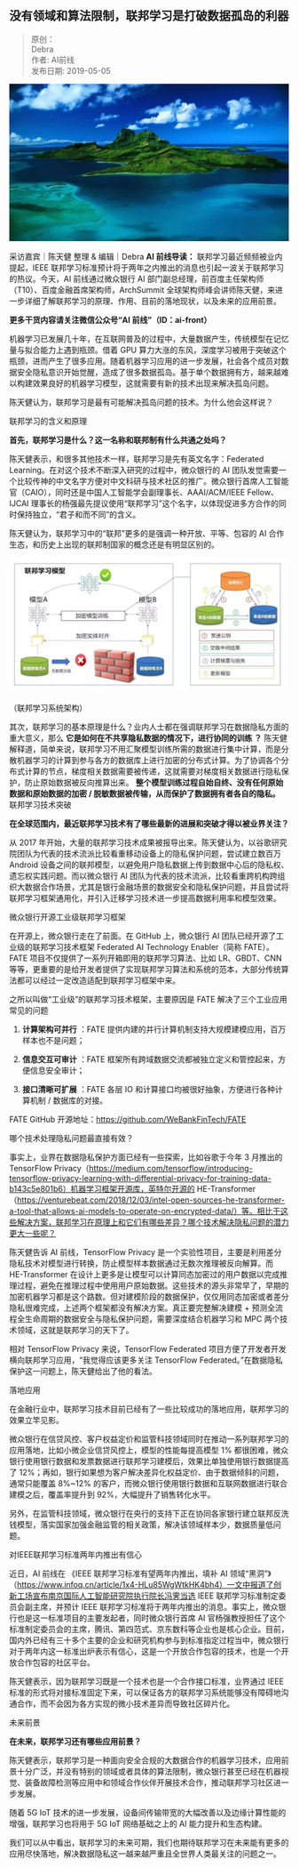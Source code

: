 ## 没有领域和算法限制，联邦学习是打破数据孤岛的利器  

> 原创：  
> Debra  
> 作者: AI前线  
> 发布日期: 2019-05-05  

![image](images/1905-mylyhsfxzlbxxsdpsjgddlq-0.jpeg)

采访嘉宾｜陈天健  整理 & 编辑｜Debra **AI 前线导读：** 联邦学习最近频频被业内提起，IEEE 联邦学习标准预计将于两年之内推出的消息也引起一波关于联邦学习的热议。今天，AI 前线通过微众银行 AI 部门副总经理，前百度主任架构师（T10）、百度金融首席架构师，ArchSummit 全球架构师峰会讲师陈天健，来进一步详细了解联邦学习的原理、作用、目前的落地现状，以及未来的应用前景。

**更多干货内容请关注微信公众号“AI 前线”（ID：ai-front）**

机器学习已发展几十年，在互联网普及的过程中，大量数据产生，传统模型在记忆量与拟合能力上遇到瓶颈。借着 GPU 算力大涨的东风，深度学习被用于突破这个瓶颈，进而产生了很多应用。随着机器学习应用的进一步发展，社会各个成员对数据安全隐私意识开始觉醒，造成了很多数据孤岛。基于单个数据拥有方，越来越难以构建效果良好的机器学习模型，这就需要有新的技术出现来解决孤岛问题。

陈天健认为，联邦学习是最有可能解决孤岛问题的技术。为什么他会这样说？

联邦学习的含义和原理

**首先，联邦学习是什么？这一名称和联邦制有什么共通之处吗？**

陈天健表示，和很多其他技术一样，联邦学习是先有英文名字：Federated Learning。在对这个技术不断深入研究的过程中，微众银行的 AI 团队发觉需要一个比较传神的中文名字方便对中文科研与技术社区的推广。微众银行首席人工智能官（CAIO），同时还是中国人工智能学会副理事长、AAAI/ACM/IEEE Fellow、IJCAI 理事长的杨强最先提议使用“联邦学习”这个名字，以体现促进多方合作的同时保持独立，“君子和而不同”的含义。

陈天健认为，联邦学习中的“联邦”更多的是强调一种开放、平等、包容的 AI 合作生态，和历史上出现的联邦制国家的概念还是有明显区别的。

![image](images/1905-mylyhsfxzlbxxsdpsjgddlq-1.jpeg)

（联邦学习系统架构）

其次，联邦学习的基本原理是什么？业内人士都在强调联邦学习在数据隐私方面的重大意义，那么 **它是如何在不共享隐私数据的情况下，进行协同的训练 **？****
陈天健解释道，简单来说，联邦学习不用汇聚模型训练所需的数据进行集中计算，而是分散机器学习的计算到参与各方的数据库上进行加密的分布式计算。为了协调各个分布式计算的节点，梯度相关数据需要被传递，这就需要对梯度相关数据进行隐私保护，防止原始数据被反向推算出来。 **整个模型训练过程自始自终、没有任何原始数据和原始数据的加密 / 脱敏数据被传输，从而保护了数据拥有者各自的隐私。** 联邦学习技术突破

**在全球范围内，最近联邦学习技术有了哪些最新的进展和突破才得以被业界关注？**

从 2017 年开始，大量的联邦学习技术成果被报导出来。陈天健认为，以谷歌研究院团队为代表的技术流派比较看重移动设备上的隐私保护问题，尝试建立数百万 Android 设备之间的联邦模型，以避免用户隐私数据上传到数据中心后的隐私权、遗忘权实践问题。而以微众银行 AI 团队为代表的技术流派，比较看重跨机构跨组织大数据合作场景，尤其是银行金融场景的数据安全和隐私保护问题，并且尝试将联邦学习框架通用化，并引入迁移学习技术进一步提高数据利用率和模型效果。

微众银行开源工业级联邦学习框架

在开源上，微众银行走在了前面。在 GitHub 上，微众银行 AI 团队已经开源了工业级的联邦学习技术框架 Federated AI Technology Enabler（简称 FATE）。FATE 项目不仅提供了一系列开箱即用的联邦学习算法、比如 LR、GBDT、CNN 等等，更重要的是给开发者提供了实现联邦学习算法和系统的范本，大部分传统算法都可以经过一定改造适配到联邦学习框架中来。

之所以叫做“工业级”的联邦学习技术框架，主要原因是 FATE 解决了三个工业应用常见的问题

1.  **计算架构可并行** ：FATE 提供内建的并行计算机制支持大规模建模应用，百万样本也不是问题；

2.  **信息交互可审计** ：FATE 框架所有跨域数据交流都被独立定义和管控起来，方便信息安全审计；

3.  **接口清晰可扩展** ：FATE 各层 IO 和计算接口均被很好抽象，方便进行各种计算机制 / 数据库的对接。

FATE GitHub 开源地址：https://github.com/WeBankFinTech/FATE

哪个技术处理隐私问题最直接有效？

事实上，业界在数据隐私保护方面已经有一些探索，比如谷歌于今年 3 月推出的 TensorFlow Privacy（https://medium.com/tensorflow/introducing-tensorflow-privacy-learning-with-differential-privacy-for-training-data-b143c5e801b6）机器学习框架开源库，英特尔开源的 HE-Transformer（https://venturebeat.com/2018/12/03/intel-open-sources-he-transformer-a-tool-that-allows-ai-models-to-operate-on-encrypted-data/）等。相比于这些解决方案，联邦学习在原理上和它们有哪些差异？哪个技术解决隐私问题的潜力更大一些呢？

陈天健告诉 AI 前线，TensorFlow Privacy 是一个实验性项目，主要是利用差分隐私技术对模型进行转换，防止模型样本数据通过无数次推理被反向解算。而 HE-Transformer 在设计上更多是让模型可以计算同态加密过的用户数据以完成推理过程，避免在推理过程中使用用户原始数据。这些技术的源头非常早了，早期的加密机器学习都是这个路数。但对建模阶段的数据保护，仅仅用同态加密或者差分隐私很难完成，上述两个框架都没有解决方案。真正要完整解决建模 + 预测全流程全生命周期的数据安全与隐私保护问题，需要深度结合机器学习和 MPC 两个技术领域，这就是联邦学习的天下了。

相对 TensorFlow Privacy 来说，TensorFlow Federated 项目方便了开发者开发横向联邦学习应用，“我觉得应该更多关注 TensorFlow Federated。”在数据隐私保护这一问题上，陈天健给出了他的看法。

落地应用

在金融行业中，联邦学习技术目前已经有了一些比较成功的落地应用，联邦学习的效果立竿见影。

微众银行在信贷风控、客户权益定价和监管科技领域同时在推动一系列联邦学习的应用落地，比如小微企业信贷风控上，模型的性能每提高模型 1% 都很困难，微众银行使用银行数据和发票数据进行联邦学习建模后，效果比单独使用银行数据提高了 12%；再如，银行如果想为客户解决差异化权益定价、由于数据倾斜的问题，通常只能覆盖 8%~12% 的客户，而微众银行使用银行数据和互联网数据进行联合建模之后，覆盖率提升到 92%，大幅提升了销售转化水平。

另外，在监管科技领域，微众银行在央行的支持下正在协同各家银行建立联邦反洗钱模型，落实国家加强金融监管的相关政策，解决该领域样本少，数据质量低问题。

对IEEE联邦学习标准两年内推出有信心

近日，AI 前线在 《IEEE 联邦学习标准有望两年内推出，填补 AI 领域“黑洞”》（https://www.infoq.cn/article/1x4-HLu85WgWtkHK4bh4）一文中报道了创新工场宣布南京国际人工智能研究院执行院长冯霁当选 IEEE 联邦学习标准制定委员会副主席，并预计 IEEE 联邦学习标准将于两年内推出的消息。事实上，微众银行也是这一标准项目的主要发起者，同时微众银行首席 AI 官杨强教授担任了这个标准制定委员会的主席，腾讯、第四范式、京东数科等企业也是核心企业。目前，国内外已经有三十多个主要的企业和研究机构参与到标准指定过程当中，微众银行对于两年内这一标准出炉表示有信心，这是一个开放合作包容的技术，也是一个开放合作包容的社区平台。

陈天健表示，因为联邦学习既是一个技术也是一个合作接口标准，业界通过 IEEE 标准的形式将对接标准固定下来，可以保证各方的联邦学习系统能够没有障碍地沟通合作，而不会因为各方实现的微小技术差异而导致社区碎片化。

未来前景

**在未来，联邦学习还有哪些应用前景？**

陈天健表示，联邦学习是一种面向安全合规的大数据合作的机器学习技术，应用前景十分广泛，并没有特别的领域或者具体的算法限制，微众银行甚至已经在机器视觉、装备故障检测等应用中和领域合作伙伴开展技术合作，推动联邦学习社区进一步发展。

随着 5G IoT 技术的进一步发展，设备间传输带宽的大幅改善以及边缘计算性能的增强，联邦学习也将用于 5G IoT 网络基础之上的 AI 能力提升和生态构建。

我们可以从中看出，联邦学习的未来可期，我们也期待联邦学习在未来能有更多的应用尽快落地，解决数据隐私这一越来越严重且全世界人类最关注的问题之一。

